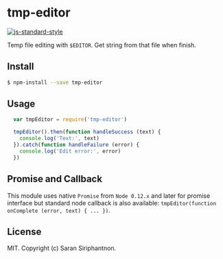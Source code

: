 # tmp-editor

[![js-standard-style](https://img.shields.io/badge/code%20style-standard-brightgreen.svg?style=flat)](http://standardjs.com/)

Temp file editing with `$EDITOR`. Get string from that file when finish.

## Install

```bash
$ npm-install --save tmp-editor
```

## Usage

```js
  var tmpEditor = require('tmp-editor')

  tmpEditor().then(function handleSuccess (text) {
    console.log('Text:', text)
  }).catch(function handleFailure (error) {
    console.log('Edit error:', error)
  })
```

## Promise and Callback

This module uses native `Promise` from `Node 0.12.x` and later for promise interface but standard node callback is also available: `tmpEditor(function onComplete (error, text) { ... })`.

## License

MIT. Copyright (c) Saran Siriphantnon.
